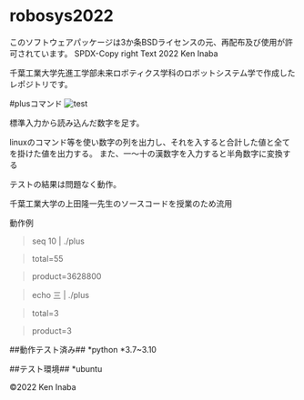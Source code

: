 # robosys2022

このソフトウェアパッケージは3か条BSDライセンスの元、再配布及び使用が許可されています。
SPDX-Copy right Text 2022 Ken Inaba

千葉工業大学先進工学部未来ロボティクス学科のロボットシステム学で作成したレポジトリです。

#plusコマンド
![test](https://github.com/dynepanch/robosys2022/actions/workflows/test.yml/badge.svg)

標準入力から読み込んだ数字を足す。

linuxのコマンド等を使い数字の列を出力し、それを入すると合計した値と全てを掛けた値を出力する。
また、一～十の漢数字を入力すると半角数字に変換する

テストの結果は問題なく動作。

千葉工業大学の上田隆一先生のソースコードを授業のため流用

動作例

> seq 10 | ./plus

> total=55

> product=3628800

> echo 三 | ./plus

> total=3

> product=3 


##動作テスト済み##
*python
	*3.7~3.10

##テスト環境##
*ubuntu

©2022 Ken Inaba

